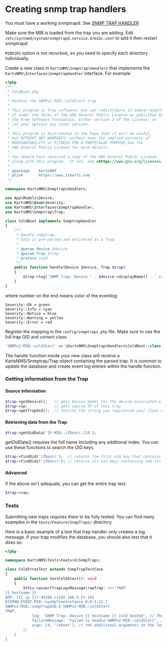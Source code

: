 # Creating snmp trap handlers

You must have a working snmptrapd. See
[SNMP TRAP HANDLER](../Extensions/SNMP-Trap-Handler.md)

Make sure the MIB is loaded from the trap you are adding. Edit
`/etc/systemd/system/snmptrapd.service.d/mibs.conf` to add it then
restart snmptrapd.

`MIBDIRS` option is not recursive, so you need to specify each directory individually.

Create a new class in `KartsNMS\Snmptrap\Handlers` that implements the
`KartsNMS\Interfaces\SnmptrapHandler` interface. For example:

```php
<?php
/**
 * ColdBoot.php
 *
 * Handles the SNMPv2-MIB::coldStart trap
 *
 * This program is free software: you can redistribute it and/or modify
 * it under the terms of the GNU General Public License as published by
 * the Free Software Foundation, either version 3 of the License, or
 * (at your option) any later version.
 *
 * This program is distributed in the hope that it will be useful,
 * but WITHOUT ANY WARRANTY; without even the implied warranty of
 * MERCHANTABILITY or FITNESS FOR A PARTICULAR PURPOSE.See the
 * GNU General Public License for more details.
 *
 * You should have received a copy of the GNU General Public License
 * along with this program.  If not, see <https://www.gnu.org/licenses/>.
 *
 * @package    KartsNMS
 * @link       https://www.itkarts.com
 */

namespace KartsNMS\Snmptrap\Handlers;

use App\Models\Device;
use KartsNMS\Enum\Severity;
use KartsNMS\Interfaces\SnmptrapHandler;
use KartsNMS\Snmptrap\Trap;

class ColdBoot implements SnmptrapHandler
{
    /**
     * Handle snmptrap.
     * Data is pre-parsed and delivered as a Trap.
     *
     * @param Device $device
     * @param Trap $trap
     * @return void
     */
    public function handle(Device $device, Trap $trap)
    {
        $trap->log('SNMP Trap: Device ' . $device->displayName() . ' cold booted', $device->device_id, 'reboot', Severity::Warning);
    }
}

```

where number on the end means color of the eventlog:

```
Severity::Ok = green
Severity::Info = cyan
Severity::Notice = blue
Severity::Warning = yellow
Severity::Error = red
```

Register the mapping in the `config/snmptraps.php` file. Make sure to
use the full trap OID and correct class.

```php
'SNMPv2-MIB::coldStart' => \KartsNMS\Snmptrap\Handlers\ColdBoot::class,
```

The handle function inside your new class will receive a KartsNMS/Snmptrap/Trap
object containing the parsed trap.  It is common to update the database and create
event log entries within the handle function.

### Getting information from the Trap

#### Source information

```php
$trap->getDevice();   // gets Device model for the device associated with this trap
$trap->ip;            // gets source IP of this trap
$trap->getTrapOid();  // returns the string you registered your class with
```

#### Retrieving data from the Trap

```php
$trap->getOidData('IF-MIB::ifDescr.114');
```

getOidData() requires the full name including any additional index.
You can use these functions to search the OID keys.

```php
$trap->findOid('ifDescr');  // returns the first oid key that contains the string
$trap->findOids('ifDescr'); // returns all oid keys containing the string
```

#### Advanced

If the above isn't adequate, you can get the entire trap text:

```php
$trap->raw;
```

### Tests

Submitting new traps requires them to be fully tested. You can find many examples in the
`tests/Feature/SnmpTraps/` directory.

Here is a basic example of a test that trap handler only creates a log message.
If your trap modifies the database, you should also test that it does so.

```php
<?php

namespace KartsNMS\Tests\Feature\SnmpTraps;

class ColdStratTest extends SnmpTrapTestCase
{
    public function testColdStart(): void
    {
        $this->assertTrapLogsMessage(rawTrap: <<<'TRAP'
{{ hostname }}
UDP: [{{ ip }}]:44298->[192.168.5.5]:162
DISMAN-EVENT-MIB::sysUpTimeInstance 0:0:1:12.7
SNMPv2-MIB::snmpTrapOID.0 SNMPv2-MIB::coldStart
TRAP,
            log: 'SNMP Trap: Device {{ hostname }} cold booted', // The log message sent
            failureMessage: 'Failed to handle SNMPv2-MIB::coldStart', // an informative message to let user know what failed
            args: [4, 'reboot'], // the additional arguments to the log method
        );
    }
}
```

